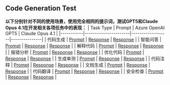 ## Code Generation Test
**以下分别针对不同的使用场景，使用完全相同的提示词，测试GPT5和Claude Opus 4.1在开发相关各项任务中的表现：** 
| Task Type | Prompt | Azure OpenAI GPT5 | Claude Opus 4.1 |
|-----------|----------------------|------------------|---------------|
| 代码生成 | [Prompt](./prompts-completion.txt) | [Response](./response-gpt5-completion.txt) | [Response](./response-claude41-completion.txt) |
| 智能问答 | [Prompt](./prompts-QnA.txt) | [Response](./response-gpt5-QnA.txt) | [Response](./response-claude41-QnA.txt) |
| 解释代码 | [Prompt](./prompts-explain.txt) | [Response](./response-gpt5-explain.txt) | [Response](./response-claude41-explain.txt) |
| 报错分析 | [Prompt](./prompts-erranalysis.txt) | [Response](./response-gpt5-erranalysis.txt) | [Response](./response-claude41-erranalysis.txt) |
| 优化代码 | [Prompt](./prompts-optimization.txt) | [Response](./response-gpt5-optimization.txt) | [Response](./response-claude41-optimization.txt) |
| 生成单测 | [Prompt](./prompts-unittestcase.txt) | [Response](./response-gpt5-unittestcase.txt) | [Response](./response-claude41-unittestcase.txt) |
| 代码注释 | [Prompt](./prompts-codecomments.txt) | [Response](./response-gpt5-codecomments.txt) | [Response](./response-claude41-codecomments.txt) |
| 文档生成 | [Prompt](./prompts-generatedoc.txt) | [Response](./response-gpt5-generatedoc.txt) | [Response](./response-claude41-generatedoc.txt) |
| 代码翻译 | [Prompt](./prompts-codetranslation.txt) | [Response](./response-gpt5-codetranslation.txt) | [Response](./response-claude41-codetranslation.txt) |
| 安全检查 | [Prompt](./prompts-securitycheck.txt) | [Response](./response-gpt5-securitycheck.txt) | [Response](./response-claude41-securitycheck.txt) |
